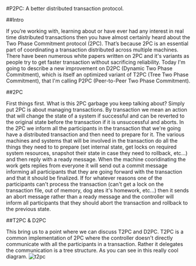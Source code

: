 #P2PC: A better distributed transaction protocol.

##Intro

If you’re working with, learning about or have ever had any interest in real
time distributed transactions then you have almost certainly heard about the
Two Phase Commitment protocol (2PC). That’s because 2PC is an essential part
of coordinating a transaction distributed across multiple machines. There have
been numerous white papers written on 2PC and it's variants as people try to
get faster transaction without sacrificing reliability. Today I'm going to
describe a new improvement on D2PC (Dynamic Two Phase Commitment), which is
itself an optimized variant of T2PC (Tree Two Phase Commitment), that I'm 
calling P2PC (Peer-to-Peer Two Phase Commitment).
 
##2PC

First things first. What is this 2PC garbage you keep talking about? Simply put
2PC is about managing transactions. By transaction we mean an action that will
change the state of a system if successful and can be reverted to the original
state before the transaction if it is unsuccessful and aborts. In the 2PC we
inform all the participants in the transaction that we're going have a
distributed transaction and then need to prepare for it. The various machines
and systems that will be involved in the transaction do all the things they
need to to prepare (set internal state, get locks on required system resources,
snapshot their state in case they need to rollback, etc...) and then reply with
a ready message. When the machine cooridinating the work gets replies from
everyone it will send out a commit message informing all participants that they
are going forward with the transaction and that it should be finalized. If for
whatever reasons one of the participants can't process the transaction (can't
get a lock on the transaction file, out of memory, dog ates it's homework,
etc...) then it sends an abort message rather than a ready message and the
controller will inform all participants that they should abort the transaction
and rollback to the previous state.

##T2PC & D2PC

This bring us to a point where we can discuss T2PC and D2PC. T2PC is a common
implementation of 2PC where the controller doesn't directly communicate with
all the participants in a transaction. Rather it delegates the communication is
a tree structure. As you can see in this really cool diagram.
![t2pc](/imgs/t2pc.png)
